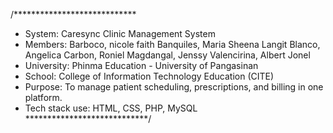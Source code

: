 
/****************************
* System: Caresync Clinic Management System 
* Members:  Barboco, nicole faith 
            Banquiles, Maria Sheena Langit 
            Blanco, Angelica
            Carbon, Roniel
            Magdangal, Jenssy 
            Valencirina, Albert Jonel
* University: Phinma Education - University of Pangasinan
* School: College of Information Technology Education (CITE)
* Purpose: To manage patient scheduling, prescriptions, and billing in one platform. 
* Tech stack use: HTML, CSS, PHP, MySQL
****************************/
